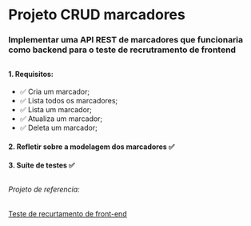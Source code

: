 # Projeto CRUD marcadores

### Implementar uma API REST de marcadores que funcionaria como backend para o teste de recrutramento de frontend

##

#### 1. Requisitos:

- ✅ Cria um marcador;
- ✅ Lista todos os marcadores;
- ✅ Lista um marcador;
- ✅ Atualiza um marcador;
- ✅ Deleta um marcador;

#### 2. Refletir sobre a modelagem dos marcadores ✅
#### 3. Suíte de testes ✅

##

###### *Projeto de referencia*:
[Teste de recurtamento de front-end](https://avaliacao-front-end-emergir.vercel.app/)